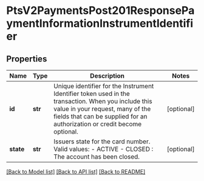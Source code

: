 # PtsV2PaymentsPost201ResponsePaymentInformationInstrumentIdentifier

## Properties
Name | Type | Description | Notes
------------ | ------------- | ------------- | -------------
**id** | **str** | Unique identifier for the Instrument Identifier token used in the transaction. When you include this value in your request, many of the fields that can be supplied for an authorization or credit become optional.  | [optional] 
**state** | **str** | Issuers state for the card number. Valid values: - ACTIVE - CLOSED : The account has been closed.  | [optional] 

[[Back to Model list]](../README.md#documentation-for-models) [[Back to API list]](../README.md#documentation-for-api-endpoints) [[Back to README]](../README.md)


